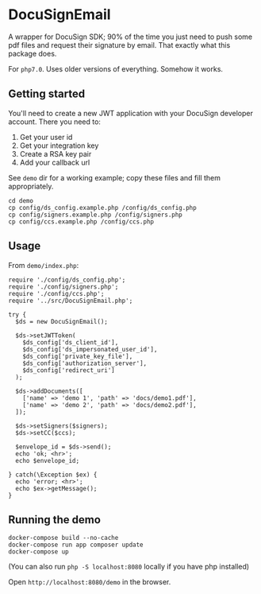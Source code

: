 # DocuSignEmail
A wrapper for DocuSign SDK; 90% of the time you just need to push some pdf files and request their signature by email. That exactly what this package does.

For `php7.0`. Uses older versions of everything. Somehow it works.

## Getting started
You'll need to create a new JWT application with your DocuSign developer account. There you need to:
1. Get your user id
2. Get your integration key
3. Create a RSA key pair
4. Add your callback url


See `demo` dir for a working example; copy these files and fill them appropriately.

````
cd demo
cp config/ds_config.example.php /config/ds_config.php
cp config/signers.example.php /config/signers.php
cp config/ccs.example.php /config/ccs.php
````

## Usage
From `demo/index.php`:
````
require './config/ds_config.php';
require './config/signers.php';
require './config/ccs.php';
require '../src/DocuSignEmail.php';

try {
  $ds = new DocuSignEmail();

  $ds->setJWTToken(
    $ds_config['ds_client_id'], 
    $ds_config['ds_impersonated_user_id'], 
    $ds_config['private_key_file'], 
    $ds_config['authorization_server'],
    $ds_config['redirect_uri']
  );

  $ds->addDocuments([
    ['name' => 'demo 1', 'path' => 'docs/demo1.pdf'],
    ['name' => 'demo 2', 'path' => 'docs/demo2.pdf'],
  ]);

  $ds->setSigners($signers);
  $ds->setCC($ccs);

  $envelope_id = $ds->send();
  echo 'ok; <hr>';
  echo $envelope_id;

} catch(\Exception $ex) {
  echo 'error; <hr>';
  echo $ex->getMessage();
}
````

## Running the demo
````
docker-compose build --no-cache
docker-compose run app composer update
docker-compose up
````

(You can also run `php -S localhost:8080` locally if you have php installed)

Open `http://localhost:8080/demo` in the browser.
